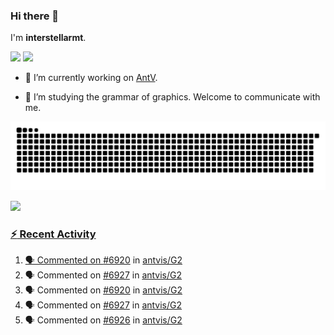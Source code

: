 ### Hi there 👋

I'm **interstellarmt**.

[![](https://img.shields.io/endpoint?url=https://awards.antv.vision/interstellarmt-g2-contributor.json)](https://github.com/antvis/g2)
[![](https://img.shields.io/endpoint?url=https://awards.antv.vision/interstellarmt-gpt-vis-contributor.json)](https://github.com/antvis/gpt-vis)

- 🔭 I’m currently working on [AntV](https://github.com/antvis).

- 📖 I’m studying the grammar of graphics. Welcome to communicate with me.

![](https://raw.githubusercontent.com/interstellarmt/interstellarmt/refs/heads/output/github-contribution-grid-snake.svg)
<div>
  <a href="https://github.com/interstellarmt">
  <img height="180em" src="https://github-readme-stats-eight-theta.vercel.app/api?username=interstellarmt&show_icons=true&include_all_commits=true&count_private=true&theme=tokyonight"/>
</div>
    
### :zap: Recent Activity

<!--START_SECTION:activity-->
1. 🗣 Commented on [#6920](https://github.com/antvis/G2/issues/6920#issuecomment-2908880950) in [antvis/G2](https://github.com/antvis/G2)
2. 🗣 Commented on [#6927](https://github.com/antvis/G2/pull/6927#issuecomment-2908873422) in [antvis/G2](https://github.com/antvis/G2)
3. 🗣 Commented on [#6920](https://github.com/antvis/G2/issues/6920#issuecomment-2908789057) in [antvis/G2](https://github.com/antvis/G2)
4. 🗣 Commented on [#6927](https://github.com/antvis/G2/pull/6927#issuecomment-2908752140) in [antvis/G2](https://github.com/antvis/G2)
5. 🗣 Commented on [#6926](https://github.com/antvis/G2/pull/6926#issuecomment-2908716637) in [antvis/G2](https://github.com/antvis/G2)
<!--END_SECTION:activity-->

